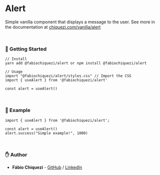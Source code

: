 # Alert

Simple vanilla component that displays a message to the user. See more in the documentation at [chiquezi.com/vanilla/alert](https://www.chiquezi.com/vanilla/alert)

<br />

### 🚀 Getting Started

```
// Install
yarn add @fabiochiquezi/alert or npm install @fabiochiquezi/alert

// Usage
import "@fabiochiquezi/alert/styles.css" // Import the CSS
import { useAlert } from '@fabiochiquezi/alert'

const alert = useAlert()
```

<br />

### 📡 Example

```
import { useAlert } from '@fabiochiquezi/alert';

const alert = useAlert()
alert.success("Simple example!", 1000)
```

<br />

### ✋ Author

- **Fábio Chiquezi** - [GitHub](https://github.com/fabiochiquezi) / [LinkedIn](https://www.linkedin.com/in/fabiochiquezi/)
